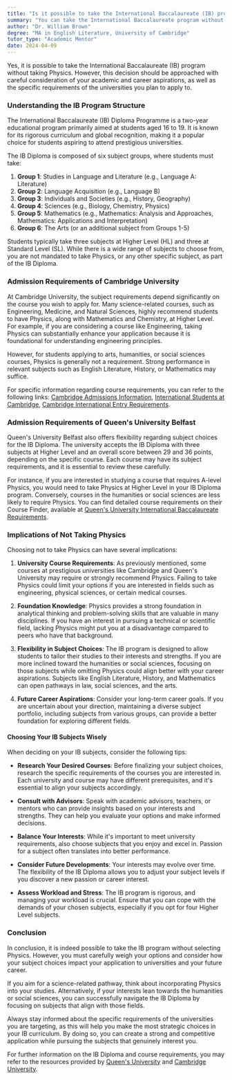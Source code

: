 ```yaml
---
title: "Is it possible to take the International Baccalaureate (IB) program without taking physics?"
summary: "You can take the International Baccalaureate program without physics, but consider your academic and career goals and university requirements."
author: "Dr. William Brown"
degree: "MA in English Literature, University of Cambridge"
tutor_type: "Academic Mentor"
date: 2024-04-09
---
```


Yes, it is possible to take the International Baccalaureate (IB) program without taking Physics. However, this decision should be approached with careful consideration of your academic and career aspirations, as well as the specific requirements of the universities you plan to apply to.

### Understanding the IB Program Structure

The International Baccalaureate (IB) Diploma Programme is a two-year educational program primarily aimed at students aged 16 to 19. It is known for its rigorous curriculum and global recognition, making it a popular choice for students aspiring to attend prestigious universities.

The IB Diploma is composed of six subject groups, where students must take:

1. **Group 1**: Studies in Language and Literature (e.g., Language A: Literature)
2. **Group 2**: Language Acquisition (e.g., Language B)
3. **Group 3**: Individuals and Societies (e.g., History, Geography)
4. **Group 4**: Sciences (e.g., Biology, Chemistry, Physics)
5. **Group 5**: Mathematics (e.g., Mathematics: Analysis and Approaches, Mathematics: Applications and Interpretation)
6. **Group 6**: The Arts (or an additional subject from Groups 1-5)

Students typically take three subjects at Higher Level (HL) and three at Standard Level (SL). While there is a wide range of subjects to choose from, you are not mandated to take Physics, or any other specific subject, as part of the IB Diploma.

### Admission Requirements of Cambridge University

At Cambridge University, the subject requirements depend significantly on the course you wish to apply for. Many science-related courses, such as Engineering, Medicine, and Natural Sciences, highly recommend students to have Physics, along with Mathematics and Chemistry, at Higher Level. For example, if you are considering a course like Engineering, taking Physics can substantially enhance your application because it is foundational for understanding engineering principles.

However, for students applying to arts, humanities, or social sciences courses, Physics is generally not a requirement. Strong performance in relevant subjects such as English Literature, History, or Mathematics may suffice.

For specific information regarding course requirements, you can refer to the following links: [Cambridge Admissions Information](https://www.kings.cam.ac.uk/study/undergraduate/applying-to-kings/choosing-school-subjects), [International Students at Cambridge](https://www.christs.cam.ac.uk/admissions/undergraduate-admissions/international-students-eu-and-non-eu/international-entrance-1/ib), [Cambridge International Entry Requirements](https://www.undergraduate.study.cam.ac.uk/international-students/international-entry-requirements).

### Admission Requirements of Queen's University Belfast

Queen's University Belfast also offers flexibility regarding subject choices for the IB Diploma. The university accepts the IB Diploma with three subjects at Higher Level and an overall score between 29 and 36 points, depending on the specific course. Each course may have its subject requirements, and it is essential to review these carefully.

For instance, if you are interested in studying a course that requires A-level Physics, you would need to take Physics at Higher Level in your IB Diploma program. Conversely, courses in the humanities or social sciences are less likely to require Physics. You can find detailed course requirements on their Course Finder, available at [Queen's University International Baccalaureate Requirements](https://www.qub.ac.uk/International/International-students/Applying/international-baccalaureate-ib-diploma-entry-requirements/).

### Implications of Not Taking Physics

Choosing not to take Physics can have several implications:

1. **University Course Requirements**: As previously mentioned, some courses at prestigious universities like Cambridge and Queen's University may require or strongly recommend Physics. Failing to take Physics could limit your options if you are interested in fields such as engineering, physical sciences, or certain medical courses.

2. **Foundation Knowledge**: Physics provides a strong foundation in analytical thinking and problem-solving skills that are valuable in many disciplines. If you have an interest in pursuing a technical or scientific field, lacking Physics might put you at a disadvantage compared to peers who have that background.

3. **Flexibility in Subject Choices**: The IB program is designed to allow students to tailor their studies to their interests and strengths. If you are more inclined toward the humanities or social sciences, focusing on those subjects while omitting Physics could align better with your career aspirations. Subjects like English Literature, History, and Mathematics can open pathways in law, social sciences, and the arts.

4. **Future Career Aspirations**: Consider your long-term career goals. If you are uncertain about your direction, maintaining a diverse subject portfolio, including subjects from various groups, can provide a better foundation for exploring different fields.

#### Choosing Your IB Subjects Wisely

When deciding on your IB subjects, consider the following tips:

- **Research Your Desired Courses**: Before finalizing your subject choices, research the specific requirements of the courses you are interested in. Each university and course may have different prerequisites, and it's essential to align your subjects accordingly.

- **Consult with Advisors**: Speak with academic advisors, teachers, or mentors who can provide insights based on your interests and strengths. They can help you evaluate your options and make informed decisions.

- **Balance Your Interests**: While it's important to meet university requirements, also choose subjects that you enjoy and excel in. Passion for a subject often translates into better performance.

- **Consider Future Developments**: Your interests may evolve over time. The flexibility of the IB Diploma allows you to adjust your subject levels if you discover a new passion or career interest.

- **Assess Workload and Stress**: The IB program is rigorous, and managing your workload is crucial. Ensure that you can cope with the demands of your chosen subjects, especially if you opt for four Higher Level subjects.

### Conclusion

In conclusion, it is indeed possible to take the IB program without selecting Physics. However, you must carefully weigh your options and consider how your subject choices impact your application to universities and your future career. 

If you aim for a science-related pathway, think about incorporating Physics into your studies. Alternatively, if your interests lean towards the humanities or social sciences, you can successfully navigate the IB Diploma by focusing on subjects that align with those fields.

Always stay informed about the specific requirements of the universities you are targeting, as this will help you make the most strategic choices in your IB curriculum. By doing so, you can create a strong and competitive application while pursuing the subjects that genuinely interest you. 

For further information on the IB Diploma and course requirements, you may refer to the resources provided by [Queen's University](https://www.qub.ac.uk/International/International-students/Applying/international-baccalaureate-ib-diploma-entry-requirements/) and [Cambridge University](https://www.christs.cam.ac.uk/admissions/undergraduate-admissions/international-students-eu-and-non-eu/international-entrance-1/ib).
    